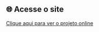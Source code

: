 ## 🌐 Acesse o site
[Clique aqui para ver o projeto online](https://meu-primeiro-desafio-eliti-wine.vercel.app)
